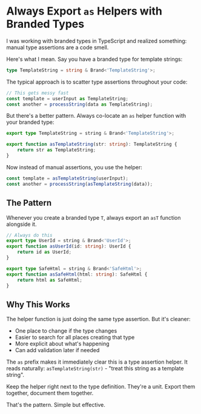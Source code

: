 # Always Export `as` Helpers with Branded Types

I was working with branded types in TypeScript and realized something: manual type assertions are a code smell.

Here's what I mean. Say you have a branded type for template strings:

```typescript
type TemplateString = string & Brand<'TemplateString'>;
```

The typical approach is to scatter type assertions throughout your code:

```typescript
// This gets messy fast
const template = userInput as TemplateString;
const another = processString(data as TemplateString);
```

But there's a better pattern. Always co-locate an `as` helper function with your branded type:

```typescript
export type TemplateString = string & Brand<'TemplateString'>;

export function asTemplateString(str: string): TemplateString {
    return str as TemplateString;
}
```

Now instead of manual assertions, you use the helper:

```typescript
const template = asTemplateString(userInput);
const another = processString(asTemplateString(data));
```

## The Pattern

Whenever you create a branded type `T`, always export an `asT` function alongside it. 

```typescript
// Always do this
export type UserId = string & Brand<'UserId'>;
export function asUserId(id: string): UserId {
    return id as UserId;
}

export type SafeHtml = string & Brand<'SafeHtml'>;
export function asSafeHtml(html: string): SafeHtml {
    return html as SafeHtml;
}
```

## Why This Works

The helper function is just doing the same type assertion. But it's cleaner:
- One place to change if the type changes
- Easier to search for all places creating that type
- More explicit about what's happening
- Can add validation later if needed

The `as` prefix makes it immediately clear this is a type assertion helper. It reads naturally: `asTemplateString(str)` - "treat this string as a template string".

Keep the helper right next to the type definition. They're a unit. Export them together, document them together.

That's the pattern. Simple but effective.